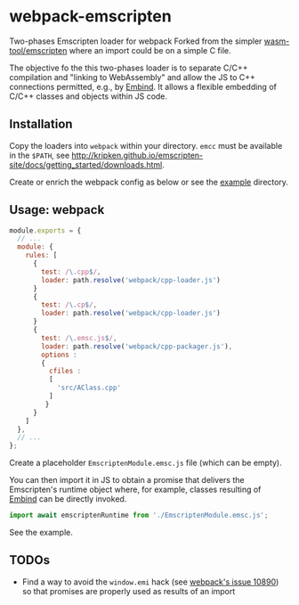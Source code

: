 # webpack-emscripten

Two-phases Emscripten loader for webpack
Forked from the simpler [wasm-tool/emscripten](https://github.com/polx/webpack-emscripten) where
an import could be on a simple C file.

The objective fo the this two-phases loader is to separate C/C++ compilation and "linking to WebAssembly" and
allow the JS to C++ connections permitted, e.g., by [Embind](https://emscripten.org/docs/porting/connecting_cpp_and_javascript/embind.html).
It allows a flexible embedding of C/C++ classes and objects within JS code.

## Installation

Copy the loaders into `webpack` within your directory.
`emcc` must be available in the `$PATH`, see http://kripken.github.io/emscripten-site/docs/getting_started/downloads.html.

Create or enrich the webpack config as below or see the [example](example) directory.

## Usage: webpack

```js
module.exports = {
  // ...
  module: {
    rules: [
      {
        test: /\.cpp$/,
        loader: path.resolve('webpack/cpp-loader.js')
      }
      {
        test: /\.cp$/,
        loader: path.resolve('webpack/cpp-loader.js')
      }
      {
        test: /\.emsc.js$/,
        loader: path.resolve('webpack/cpp-packager.js'),
        options : 
        {
          cfiles : 
          [
            'src/AClass.cpp'
          ]
         }
      }
    ]
  },
  // ...
};
```
Create a placeholder `EmscriptenModule.emsc.js` file (which can be empty).

You can then import it in JS to obtain a promise that delivers 
the Emscripten's runtime object where, for example, classes resulting of 
[Embind](https://emscripten.org/docs/porting/connecting_cpp_and_javascript/embind.html) 
can be directly invoked.


```js
import await emscriptenRuntime from './EmscriptenModule.emsc.js';
```

See the example.

## TODOs

* Find a way to avoid the `window.emi` hack (see [webpack's issue 10890](https://github.com/webpack/webpack/issues/10890))
  so that promises are properly used as results of an import